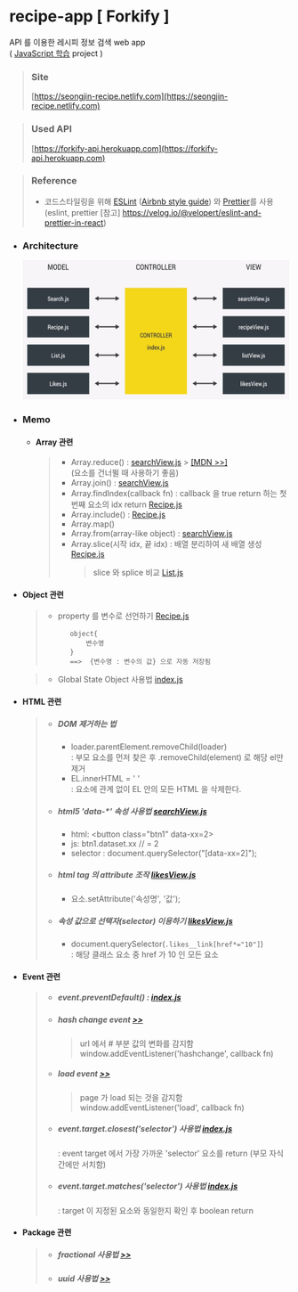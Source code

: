 # recipe-app [ Forkify ]

API 를 이용한 레시피 정보 검색 web app  
( [JavaScript 학습]() project )

> ### Site
>
> [https://seongjin-recipe.netlify.com](https://seongjin-recipe.netlify.com)

> ### Used API
>
> [https://forkify-api.herokuapp.com](https://forkify-api.herokuapp.com)

> ### Reference
>
> - 코드스타일링을 위해 [ESLint](https://eslint.org/) ([Airbnb style guide](https://github.com/airbnb/javascript)) 와 [Prettier](https://prettier.io/docs/en/install.html)를 사용  
>   (eslint, prettier [참고] https://velog.io/@velopert/eslint-and-prettier-in-react)

- ### Architecture

  <img src="./ref/architecture.JPG" alt="App-architecture" height=250px></img>

- ### Memo

  - #### Array 관련

    > - Array.reduce() : [searchView.js]() > [[MDN >>]](https://developer.mozilla.org/ko/docs/Web/JavaScript/Reference/Global_Objects/Array/Reduce)  
    >   (요소를 건너뛸 때 사용하기 좋음)
    > - Array.join() : [searchView.js]()
    > - Array.findIndex(callback fn) : callback 을 true return 하는 첫 번째 요소의 idx return [Recipe.js]()
    > - Array.include() : [Recipe.js]()
    > - Array.map()
    > - Array.from(array-like object) : [searchView.js]()
    > - Array.slice(시작 idx, 끝 idx) : 배열 분리하여 새 배열 생성 [Recipe.js]()
    >   > slice 와 splice 비교 [List.js]()

* #### Object 관련

  > - property 를 변수로 선언하기 [Recipe.js]()
  >
  >   ```
  >      object{
  >          변수명
  >      }
  >      ==>  {변수명 : 변수의 값} 으로 자동 저장됨
  >   ```

  > - Global State Object 사용법 [index.js]()

* #### HTML 관련

  > - ##### DOM 제거하는 법
  >   - loader.parentElement.removeChild(loader)  
  >     : 부모 요소를 먼저 찾은 후 .removeChild(element) 로 해당 el만 제거
  >   - EL.innerHTML = ' '  
  >     : 요소에 관계 없이 EL 안의 모든 HTML 을 삭제한다.
  > - ##### html5 'data-\*' 속성 사용법 [searchView.js]()
  >   - html: \<button class="btn1" data-xx=2>
  >   - js: btn1.dataset.xx // = 2
  >   - selector : document.querySelector("[data-xx=2]");
  > - ##### html tag 의 attribute 조작 [likesView.js]()
  >   - 요소.setAttribute('속성명', '값');
  > - ##### 속성 값으로 선택자(selector) 이용하기 [likesView.js]()
  >   - document.querySelector(`.likes__link[href*="10"]`)  
  >     : 해당 클래스 요소 중 href 가 10 인 모든 요소

* #### Event 관련

  > - ##### event.preventDefault() : [index.js]()
  > - ##### hash change event [>>]()
  >   > url 에서 # 부분 값의 변화를 감지함  
  >   > window.addEventListener('hashchange', callback fn)
  > - ##### load event [>>]()
  >   > page 가 load 되는 것을 감지함  
  >   > window.addEventListener('load', callback fn)
  > - ##### event.target.closest('selector') 사용법 [index.js]()
  >   : event target 에서 가장 가까운 'selector' 요소를 return (부모 자식 간에만 서치함)
  > - ##### event.target.matches('selector') 사용법 [index.js]()
  >   : target 이 지정된 요소와 동일한지 확인 후 boolean return

* #### Package 관련

  > - ##### fractional 사용법 [>>]()
  > - ##### uuid 사용법 [>>]()
